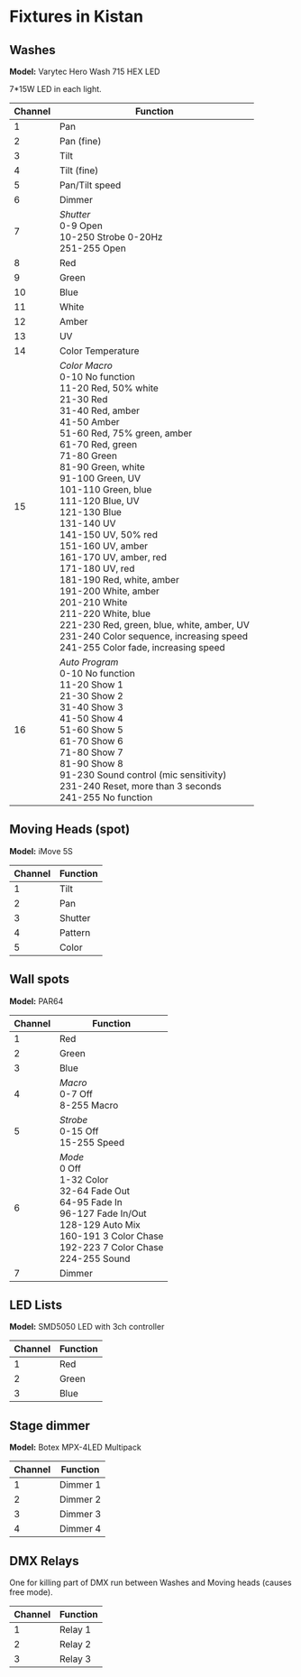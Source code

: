 # Fixtures in Kistan

## Washes

**Model:** Varytec Hero Wash 715 HEX LED

7*15W LED in each light.

| Channel | Function                                                                                                                                                                                                                                                                                                                                                                                                                                                                                                                                                                                                                                        |
|---------|-------------------------------------------------------------------------------------------------------------------------------------------------------------------------------------------------------------------------------------------------------------------------------------------------------------------------------------------------------------------------------------------------------------------------------------------------------------------------------------------------------------------------------------------------------------------------------------------------------------------------------------------------|
| 1       | Pan                                                                                                                                                                                                                                                                                                                                                                                                                                                                                                                                                                                                                                             |
| 2       | Pan (fine)                                                                                                                                                                                                                                                                                                                                                                                                                                                                                                                                                                                                                                      |
| 3       | Tilt                                                                                                                                                                                                                                                                                                                                                                                                                                                                                                                                                                                                                                            |
| 4       | Tilt (fine)                                                                                                                                                                                                                                                                                                                                                                                                                                                                                                                                                                                                                                     |
| 5       | Pan/Tilt speed                                                                                                                                                                                                                                                                                                                                                                                                                                                                                                                                                                                                                                  |
| 6       | Dimmer                                                                                                                                                                                                                                                                                                                                                                                                                                                                                                                                                                                                                                          |
| 7       | *Shutter*<br/>0-9 Open<br/>10-250 Strobe 0-20Hz<br/>251-255 Open                                                                                                                                                                                                                                                                                                                                                                                                                                                                                                                                                                                |
| 8       | Red                                                                                                                                                                                                                                                                                                                                                                                                                                                                                                                                                                                                                                             |
| 9       | Green                                                                                                                                                                                                                                                                                                                                                                                                                                                                                                                                                                                                                                           |
| 10      | Blue                                                                                                                                                                                                                                                                                                                                                                                                                                                                                                                                                                                                                                            |
| 11      | White                                                                                                                                                                                                                                                                                                                                                                                                                                                                                                                                                                                                                                           |
| 12      | Amber                                                                                                                                                                                                                                                                                                                                                                                                                                                                                                                                                                                                                                           |
| 13      | UV                                                                                                                                                                                                                                                                                                                                                                                                                                                                                                                                                                                                                                              |
| 14      | Color Temperature                                                                                                                                                                                                                                                                                                                                                                                                                                                                                                                                                                                                                               |
| 15      | *Color Macro*<br/>0-10 No function<br/>11-20 Red, 50% white<br/>21-30 Red<br/>31-40 Red, amber<br/>41-50 Amber<br/>51-60 Red, 75% green, amber<br/>61-70 Red, green<br/>71-80 Green<br/>81-90 Green, white<br/>91-100 Green, UV<br/>101-110 Green, blue<br/>111-120 Blue, UV<br/>121-130 Blue<br/>131-140 UV<br/>141-150 UV, 50% red<br/>151-160 UV, amber<br/>161-170 UV, amber, red<br/>171-180 UV, red<br/>181-190 Red, white, amber<br/>191-200 White, amber<br/>201-210 White<br/>211-220 White, blue<br/>221-230 Red, green, blue, white, amber, UV<br/>231-240 Color sequence, increasing speed<br/>241-255 Color fade, increasing speed |
| 16      | *Auto Program*<br/>0-10 No function<br/>11-20 Show 1<br/>21-30 Show 2<br/>31-40 Show 3<br/>41-50 Show 4<br/>51-60 Show 5<br/>61-70 Show 6<br/>71-80 Show 7<br/>81-90 Show 8<br/>91-230 Sound control (mic sensitivity)<br/>231-240 Reset, more than 3 seconds<br/>241-255 No function                                                                                                                                                                                                                                                                                                                                                           |

## Moving Heads (spot)

**Model:** iMove 5S

| Channel | Function |
|---------|----------|
| 1       | Tilt     |
| 2       | Pan      |
| 3       | Shutter  |
| 4       | Pattern  |
| 5       | Color    |

## Wall spots

**Model:** PAR64

| Channel | Function                                                                                                                                                                               |
|---------|----------------------------------------------------------------------------------------------------------------------------------------------------------------------------------------|
| 1       | Red                                                                                                                                                                                    |
| 2       | Green                                                                                                                                                                                  |
| 3       | Blue                                                                                                                                                                                   |
| 4       | *Macro*<br/>0-7 Off<br/>8-255 Macro                                                                                                                                                    |
| 5       | *Strobe*<br/>0-15 Off<br/>15-255 Speed                                                                                                                                                 |
| 6       | *Mode*<br/>0 Off<br/>1-32 Color<br/>32-64 Fade Out<br/>64-95 Fade In<br/>96-127 Fade In/Out<br/>128-129 Auto Mix<br/>160-191 3 Color Chase<br/>192-223 7 Color Chase<br/>224-255 Sound |
| 7       | Dimmer                                                                                                                                                                                 |

## LED Lists

**Model:** SMD5050 LED with 3ch controller

| Channel | Function |
|---------|----------|
| 1       | Red      |
| 2       | Green    |
| 3       | Blue     |

## Stage dimmer

**Model:** Botex MPX-4LED Multipack

| Channel | Function |
|---------|----------|
| 1       | Dimmer 1 |
| 2       | Dimmer 2 |
| 3       | Dimmer 3 |
| 4       | Dimmer 4 |

## DMX Relays

One for killing part of DMX run between Washes and Moving heads (causes free
mode).

| Channel | Function |
|---------|----------|
| 1       | Relay 1  |
| 2       | Relay 2  |
| 3       | Relay 3  |
